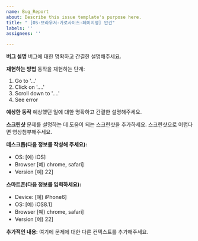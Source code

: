 ```yaml
---
name: Bug_Report
about: Describe this issue template's purpose here.
title: " [OS-브라우저-가로사이즈-페이지명] 안건"
labels: ''
assignees: ''

---
```


**버그 설명**
버그에 대한 명확하고 간결한 설명해주세요.

**재현하는 방법**
동작을 재현하는 단계:
1. Go to '...'
2. Click on '....'
3. Scroll down to '....'
4. See error

**예상한 동작**
예상했던 일에 대한 명확하고 간결한 설명해주세요.

**스크린샷**
 문제를 설명하는 데 도움이 되는 스크린샷을 추가하세요. 스크린샷으로 어렵다면 영상첨부해주세요.

**데스크톱(다음 정보를 작성해 주세요):**
 - OS: [예) iOS]
 - Browser [예) chrome, safari]
 - Version [예) 22]

**스마트폰(다음 정보를 입력하세요):**
 - Device: [예) iPhone6]
 - OS: [예) iOS8.1]
 - Browser [예) chrome, safari]
 - Version [예) 22]

**추가적인 내용:**
여기에 문제에 대한 다른 컨텍스트를 추가해주세요.
